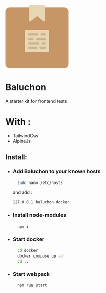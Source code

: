 ![Baluchon](assets/images/baluchon.svg)

# Baluchon

A starter kit for frontend tests

# With :

- TailwindCss
- AlpineJs

## Install:

- ### Add Baluchon to your known hosts
    ```bash
      sudo nano /etc/hosts
    ```
  and add :
  ```bash
  127.0.0.1 baluchon.docker
  ```
- ### Install node-modules
    ```bash
      npm i
    ```
- ### Start docker
    ```bash
      cd docker
      docker compose up -d
      cd ..
    ```
- ### Start webpack
    ```bash
      npm run start
    ```
